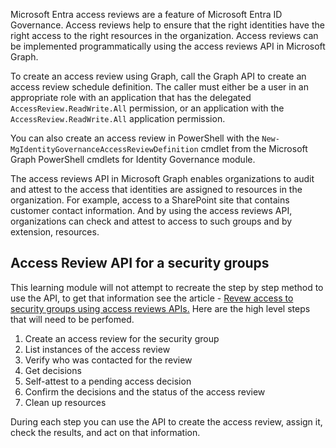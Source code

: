 Microsoft Entra access reviews are a feature of Microsoft Entra ID Governance. Access reviews help to ensure that the right identities have the right access to the right resources in the organization. Access reviews can be implemented programmatically using the access reviews API in Microsoft Graph.

To create an access review using Graph, call the Graph API to create an access review schedule definition. The caller must either be a user in an appropriate role with an application that has the delegated `AccessReview.ReadWrite.All` permission, or an application with the `AccessReview.ReadWrite.All` application permission.

You can also create an access review in PowerShell with the `New-MgIdentityGovernanceAccessReviewDefinition` cmdlet from the Microsoft Graph PowerShell cmdlets for Identity Governance module.

The access reviews API in Microsoft Graph enables organizations to audit and attest to the access that identities are assigned to resources in the organization. For example, access to a SharePoint site that contains customer contact information. And by using the access reviews API, organizations can check and attest to access to such groups and by extension, resources.

## Access Review API for a security groups

This learning module will not attempt to recreate the step by step method to use the API, to get that information see the article - [Revew access to security groups using access reviews APIs.](/graph/tutorial-accessreviews-securitygroup)  Here are the high level steps that will need to be perfomed.

1. Create an access review for the security group
2. List instances of the access review
3. Verify who was contacted for the review
4. Get decisions
5. Self-attest to a pending access decision
6. Confirm the decisions and the status of the access review
7. Clean up resources

During each step you can use the API to create the access review, assign it, check the results, and act on that information.
